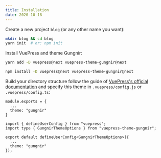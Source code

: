 ```yaml
---
title: Installation
date: 2020-10-18
---
```


Create a new project `blog` (or any other name you want):

```bash
mkdir blog && cd blog
yarn init  # or: npm init
```

Install VuePress and theme Gungnir:

<CodeGroup>
<CodeGroupItem title="YARN" active>

```bash
yarn add -D vuepress@next vuepress-theme-gungnir@next
```

</CodeGroupItem>

<CodeGroupItem title="NPM">

```bash
npm install -D vuepress@next vuepress-theme-gungnir@next
```

</CodeGroupItem>
</CodeGroup>

Build your directory structure follow the guide of [VuePress's official documentation](https://v2.vuepress.vuejs.org/guide/getting-started.html) and specify this theme in `.vuepress/config.js` or `.vuepress/config.ts`:

<CodeGroup>
<CodeGroupItem title="JS" active>

```js{3}
module.exports = {
  ...
  theme: "gungnir"
}
```

</CodeGroupItem>

<CodeGroupItem title="TS">

```ts{6}
import { defineUserConfig } from "vuepress";
import type { GungnirThemeOptions } from "vuepress-theme-gungnir";

export default defineUserConfig<GungnirThemeOptions>({
  ...
  theme: "gungnir"
});
```

</CodeGroupItem>
</CodeGroup>

